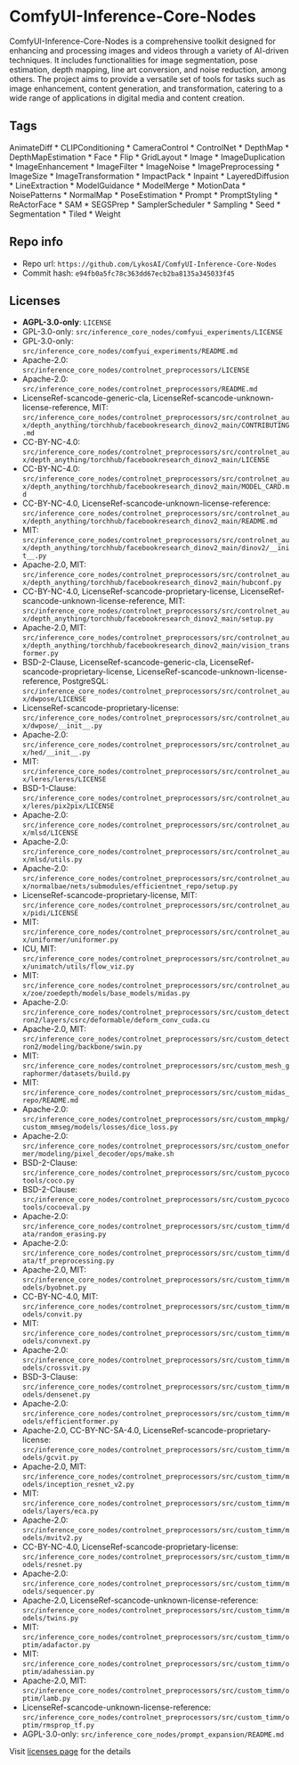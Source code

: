 # ComfyUI-Inference-Core-Nodes
ComfyUI-Inference-Core-Nodes is a comprehensive toolkit designed for enhancing and processing images and videos through a variety of AI-driven techniques. It includes functionalities for image segmentation, pose estimation, depth mapping, line art conversion, and noise reduction, among others. The project aims to provide a versatile set of tools for tasks such as image enhancement, content generation, and transformation, catering to a wide range of applications in digital media and content creation.

## Tags
AnimateDiff * CLIPConditioning * CameraControl * ControlNet * DepthMap * DepthMapEstimation * Face * Flip * GridLayout * Image * ImageDuplication * ImageEnhancement * ImageFilter * ImageNoise * ImagePreprocessing * ImageSize * ImageTransformation * ImpactPack * Inpaint * LayeredDiffusion * LineExtraction * ModelGuidance * ModelMerge * MotionData * NoisePatterns * NormalMap * PoseEstimation * Prompt * PromptStyling * ReActorFace * SAM * SEGSPrep * SamplerScheduler * Sampling * Seed * Segmentation * Tiled * Weight

## Repo info
- Repo url: `https://github.com/LykosAI/ComfyUI-Inference-Core-Nodes`
- Commit hash: `e94fb0a5fc78c363dd67ecb2ba8135a345033f45`

## Licenses
- **AGPL-3.0-only**: `LICENSE`
- GPL-3.0-only: `src/inference_core_nodes/comfyui_experiments/LICENSE`
- GPL-3.0-only: `src/inference_core_nodes/comfyui_experiments/README.md`
- Apache-2.0: `src/inference_core_nodes/controlnet_preprocessors/LICENSE`
- Apache-2.0: `src/inference_core_nodes/controlnet_preprocessors/README.md`
- LicenseRef-scancode-generic-cla, LicenseRef-scancode-unknown-license-reference, MIT: `src/inference_core_nodes/controlnet_preprocessors/src/controlnet_aux/depth_anything/torchhub/facebookresearch_dinov2_main/CONTRIBUTING.md`
- CC-BY-NC-4.0: `src/inference_core_nodes/controlnet_preprocessors/src/controlnet_aux/depth_anything/torchhub/facebookresearch_dinov2_main/LICENSE`
- CC-BY-NC-4.0: `src/inference_core_nodes/controlnet_preprocessors/src/controlnet_aux/depth_anything/torchhub/facebookresearch_dinov2_main/MODEL_CARD.md`
- CC-BY-NC-4.0, LicenseRef-scancode-unknown-license-reference: `src/inference_core_nodes/controlnet_preprocessors/src/controlnet_aux/depth_anything/torchhub/facebookresearch_dinov2_main/README.md`
- MIT: `src/inference_core_nodes/controlnet_preprocessors/src/controlnet_aux/depth_anything/torchhub/facebookresearch_dinov2_main/dinov2/__init__.py`
- Apache-2.0, MIT: `src/inference_core_nodes/controlnet_preprocessors/src/controlnet_aux/depth_anything/torchhub/facebookresearch_dinov2_main/hubconf.py`
- CC-BY-NC-4.0, LicenseRef-scancode-proprietary-license, LicenseRef-scancode-unknown-license-reference, MIT: `src/inference_core_nodes/controlnet_preprocessors/src/controlnet_aux/depth_anything/torchhub/facebookresearch_dinov2_main/setup.py`
- Apache-2.0, MIT: `src/inference_core_nodes/controlnet_preprocessors/src/controlnet_aux/depth_anything/torchhub/facebookresearch_dinov2_main/vision_transformer.py`
- BSD-2-Clause, LicenseRef-scancode-generic-cla, LicenseRef-scancode-proprietary-license, LicenseRef-scancode-unknown-license-reference, PostgreSQL: `src/inference_core_nodes/controlnet_preprocessors/src/controlnet_aux/dwpose/LICENSE`
- LicenseRef-scancode-proprietary-license: `src/inference_core_nodes/controlnet_preprocessors/src/controlnet_aux/dwpose/__init__.py`
- Apache-2.0: `src/inference_core_nodes/controlnet_preprocessors/src/controlnet_aux/hed/__init__.py`
- MIT: `src/inference_core_nodes/controlnet_preprocessors/src/controlnet_aux/leres/leres/LICENSE`
- BSD-1-Clause: `src/inference_core_nodes/controlnet_preprocessors/src/controlnet_aux/leres/pix2pix/LICENSE`
- Apache-2.0: `src/inference_core_nodes/controlnet_preprocessors/src/controlnet_aux/mlsd/LICENSE`
- Apache-2.0: `src/inference_core_nodes/controlnet_preprocessors/src/controlnet_aux/mlsd/utils.py`
- Apache-2.0: `src/inference_core_nodes/controlnet_preprocessors/src/controlnet_aux/normalbae/nets/submodules/efficientnet_repo/setup.py`
- LicenseRef-scancode-proprietary-license, MIT: `src/inference_core_nodes/controlnet_preprocessors/src/controlnet_aux/pidi/LICENSE`
- MIT: `src/inference_core_nodes/controlnet_preprocessors/src/controlnet_aux/uniformer/uniformer.py`
- ICU, MIT: `src/inference_core_nodes/controlnet_preprocessors/src/controlnet_aux/unimatch/utils/flow_viz.py`
- MIT: `src/inference_core_nodes/controlnet_preprocessors/src/controlnet_aux/zoe/zoedepth/models/base_models/midas.py`
- Apache-2.0: `src/inference_core_nodes/controlnet_preprocessors/src/custom_detectron2/layers/csrc/deformable/deform_conv_cuda.cu`
- Apache-2.0, MIT: `src/inference_core_nodes/controlnet_preprocessors/src/custom_detectron2/modeling/backbone/swin.py`
- MIT: `src/inference_core_nodes/controlnet_preprocessors/src/custom_mesh_graphormer/datasets/build.py`
- MIT: `src/inference_core_nodes/controlnet_preprocessors/src/custom_midas_repo/README.md`
- Apache-2.0: `src/inference_core_nodes/controlnet_preprocessors/src/custom_mmpkg/custom_mmseg/models/losses/dice_loss.py`
- Apache-2.0: `src/inference_core_nodes/controlnet_preprocessors/src/custom_oneformer/modeling/pixel_decoder/ops/make.sh`
- BSD-2-Clause: `src/inference_core_nodes/controlnet_preprocessors/src/custom_pycocotools/coco.py`
- BSD-2-Clause: `src/inference_core_nodes/controlnet_preprocessors/src/custom_pycocotools/cocoeval.py`
- Apache-2.0: `src/inference_core_nodes/controlnet_preprocessors/src/custom_timm/data/random_erasing.py`
- Apache-2.0: `src/inference_core_nodes/controlnet_preprocessors/src/custom_timm/data/tf_preprocessing.py`
- Apache-2.0, MIT: `src/inference_core_nodes/controlnet_preprocessors/src/custom_timm/models/byobnet.py`
- CC-BY-NC-4.0, MIT: `src/inference_core_nodes/controlnet_preprocessors/src/custom_timm/models/convit.py`
- MIT: `src/inference_core_nodes/controlnet_preprocessors/src/custom_timm/models/convnext.py`
- Apache-2.0: `src/inference_core_nodes/controlnet_preprocessors/src/custom_timm/models/crossvit.py`
- BSD-3-Clause: `src/inference_core_nodes/controlnet_preprocessors/src/custom_timm/models/densenet.py`
- Apache-2.0: `src/inference_core_nodes/controlnet_preprocessors/src/custom_timm/models/efficientformer.py`
- Apache-2.0, CC-BY-NC-SA-4.0, LicenseRef-scancode-proprietary-license: `src/inference_core_nodes/controlnet_preprocessors/src/custom_timm/models/gcvit.py`
- Apache-2.0, MIT: `src/inference_core_nodes/controlnet_preprocessors/src/custom_timm/models/inception_resnet_v2.py`
- MIT: `src/inference_core_nodes/controlnet_preprocessors/src/custom_timm/models/layers/eca.py`
- Apache-2.0: `src/inference_core_nodes/controlnet_preprocessors/src/custom_timm/models/mvitv2.py`
- CC-BY-NC-4.0, LicenseRef-scancode-proprietary-license: `src/inference_core_nodes/controlnet_preprocessors/src/custom_timm/models/resnet.py`
- Apache-2.0: `src/inference_core_nodes/controlnet_preprocessors/src/custom_timm/models/sequencer.py`
- Apache-2.0, LicenseRef-scancode-unknown-license-reference: `src/inference_core_nodes/controlnet_preprocessors/src/custom_timm/models/twins.py`
- MIT: `src/inference_core_nodes/controlnet_preprocessors/src/custom_timm/optim/adafactor.py`
- MIT: `src/inference_core_nodes/controlnet_preprocessors/src/custom_timm/optim/adahessian.py`
- Apache-2.0, MIT: `src/inference_core_nodes/controlnet_preprocessors/src/custom_timm/optim/lamb.py`
- LicenseRef-scancode-unknown-license-reference: `src/inference_core_nodes/controlnet_preprocessors/src/custom_timm/optim/rmsprop_tf.py`
- AGPL-3.0-only: `src/inference_core_nodes/prompt_expansion/README.md`

Visit [licenses page](licenses.md) for the details
